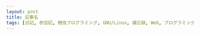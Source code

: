 ```yaml
---
layout: post
title: 記事名
tags: [日記, 参加記, 競技プログラミング, GNU/Linux, 備忘録, Web, プログラミング]
---
```


<!-- more -->
